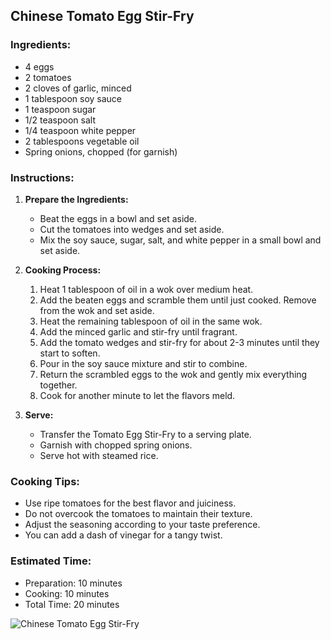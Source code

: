﻿---
name: Chinese Tomato Egg Stir-Fry
created_at: 20250427_184827
tags: [AI Generated]
---

## Chinese Tomato Egg Stir-Fry

### Ingredients:
- 4 eggs
- 2 tomatoes
- 2 cloves of garlic, minced
- 1 tablespoon soy sauce
- 1 teaspoon sugar
- 1/2 teaspoon salt
- 1/4 teaspoon white pepper
- 2 tablespoons vegetable oil
- Spring onions, chopped (for garnish)

### Instructions:
1. **Prepare the Ingredients:**
   - Beat the eggs in a bowl and set aside.
   - Cut the tomatoes into wedges and set aside.
   - Mix the soy sauce, sugar, salt, and white pepper in a small bowl and set aside.

2. **Cooking Process:**
   1. Heat 1 tablespoon of oil in a wok over medium heat.
   2. Add the beaten eggs and scramble them until just cooked. Remove from the wok and set aside.
   3. Heat the remaining tablespoon of oil in the same wok.
   4. Add the minced garlic and stir-fry until fragrant.
   5. Add the tomato wedges and stir-fry for about 2-3 minutes until they start to soften.
   6. Pour in the soy sauce mixture and stir to combine.
   7. Return the scrambled eggs to the wok and gently mix everything together.
   8. Cook for another minute to let the flavors meld.
   
3. **Serve:**
   - Transfer the Tomato Egg Stir-Fry to a serving plate.
   - Garnish with chopped spring onions.
   - Serve hot with steamed rice.

### Cooking Tips:
- Use ripe tomatoes for the best flavor and juiciness.
- Do not overcook the tomatoes to maintain their texture.
- Adjust the seasoning according to your taste preference.
- You can add a dash of vinegar for a tangy twist.

### Estimated Time:
- Preparation: 10 minutes
- Cooking: 10 minutes
- Total Time: 20 minutes

![Chinese Tomato Egg Stir-Fry](https://source.unsplash.com/random/800x600/?food,Chinese+Tomato+Egg+Stir-Fry)
